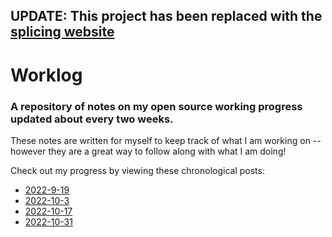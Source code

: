 ## UPDATE: This project has been replaced with the [splicing website](https://lightningsplice.com/)

# Worklog
### A repository of notes on my open source working progress updated about every two weeks.

These notes are written for myself to keep track of what I am working on -- however they are a great way to follow along with what I am doing!

Check out my progress by viewing these chronological posts:

* [2022-9-19](https://github.com/ddustin/worklog/blob/main/2022-9-19.md)
* [2022-10-3](https://github.com/ddustin/worklog/blob/main/2022-10-3.md)
* [2022-10-17](https://github.com/ddustin/worklog/blob/main/2022-10-17.md)
* [2022-10-31](https://github.com/ddustin/worklog/blob/main/2022-10-31.md)
